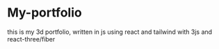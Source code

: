 # My-portfolio

this is my 3d portfolio, written in js using react and tailwind with 3js and react-three/fiber
